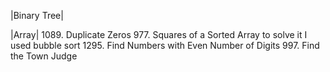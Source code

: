 
|Binary Tree|

|Array|
1089. Duplicate Zeros
977. Squares of a Sorted Array to solve it I used bubble sort
1295. Find Numbers with Even Number of Digits
997. Find the Town Judge